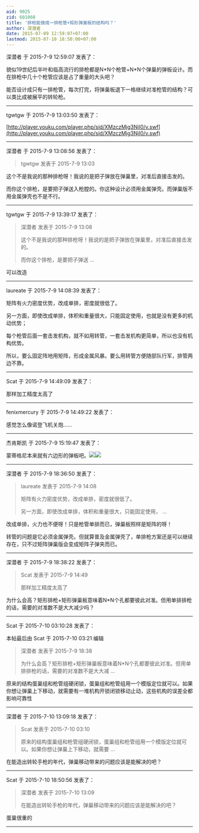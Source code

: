 ```yaml
---
aid: 9025
zid: 601060
title: '排枪能做成一排枪管+矩形弹巢板的结构吗？'
author: 深潜者
date: 2015-07-09 12:59:07+07:00
lastmod: 2015-07-10 18:50:00+07:00
---
```


深潜者 于 2015-7-9 12:59:07 发表了：

貌似19世纪后半叶和临高流行的排枪都是N\*N个枪管+N\*N个弹巢的弹板设计。而在排枪中几十个枪管应该是占了重量的大头吧？

能否设计成只有一排枪管，每次打完，将弹巢板退下一格继续对准枪管的结构？可以类比成被展平的转轮枪。

---------

tgwtgw 于 2015-7-9 13:03:50 发表了：

[http://player.youku.com/player.php/sid/XMzczMjg3NjI0/v.swf](http://player.youku.com/player.php/sid/XMzczMjg3NjI0/v.swf)

---------

深潜者 于 2015-7-9 13:08:56 发表了：

> tgwtgw 发表于 2015-7-9 13:03



这个不是我说的那种排枪呀！我说的是把子弹放在弹巢里，对准后直接击发的。

而你这个排枪，是要把子弹送入枪膛的。你这种设计必须用金属弹壳。而弹巢版不用金属弹壳也不是不行。

---------

tgwtgw 于 2015-7-9 13:39:17 发表了：

> 深潜者 发表于 2015-7-9 13:08
> 
> 这个不是我说的那种排枪呀！我说的是把子弹放在弹巢里，对准后直接击发的。
> 
> 而你这个排枪，是要把子弹送 ...



可以改造

---------

laureate 于 2015-7-9 14:08:39 发表了：

矩阵有火力密度优势，改成单排，密度就很低了。

另一方面，即使改成单排，体积和重量很大，只能固定使用，也就是没有更多的机动优势；

每个枪管后面一套击发机构，就不如用转管，一套击发机构更简单，所以也没有机构优势。

所以，要么固定阵地用矩阵，形成金属风暴。要么用转管方便随部队行军，排管两边不靠。

---------

Scat 于 2015-7-9 14:49:09 发表了：

那样加工精度太高了

---------

fenixmercury 于 2015-7-9 14:49:22 发表了：

感觉怎么像诺登飞机关炮……

---------

杰肯斯凯 于 2015-7-9 15:19:47 发表了：

蒙蒂格尼本来就有六边形的弹板吧。![](http://images.chinaiiss.com/attachment/send/201205/30/thumb/132630_599.jpg)![](http://images.chinaiiss.com/attachment/send/201205/30/thumb/132630_599.jpg)

---------

深潜者 于 2015-7-9 18:36:50 发表了：

> laureate 发表于 2015-7-9 14:08
> 
> 矩阵有火力密度优势，改成单排，密度就很低了。
> 
> 另一方面，即使改成单排，体积和重量很大，只能固定使用， ...



改成单排，火力也不便呀！只是枪管单排而已，弹巢板照样是矩阵的呀！

转管的问题是它必须金属弹壳。但就算普及金属弹壳了，单排枪方案还是可以继续存在，只不过矩阵弹巢版会变成矩阵子弹夹而已。

---------

深潜者 于 2015-7-9 18:38:22 发表了：

> Scat 发表于 2015-7-9 14:49
> 
> 那样加工精度太高了



为什么会高？矩形排枪+矩形弹巢板意味着N\*N个孔都要彼此对准。但用单排排枪的话，需要的对准数不是大大减少吗？

---------

Scat 于 2015-7-10 03:10:28 发表了：

本帖最后由 Scat 于 2015-7-10 03:21 编辑 


> 
> 深潜者 发表于 2015-7-9 18:38
> 
> 为什么会高？矩形排枪+矩形弹巢板意味着N\*N个孔都要彼此对准。但用单排排枪的话，需要的对准数不是大大减 ...



原来的结构蛋巢组和枪管组硬闭锁，蛋巢组和枪管组用一个模版定位就可以。如果你想让弹巢上下移动，就需要有一堆机构开锁闭锁移动止动，这些机构的误差全都影响可靠性

---------

深潜者 于 2015-7-10 13:09:18 发表了：

> Scat 发表于 2015-7-10 03:10
> 
> 原来的结构蛋巢组和枪管组硬闭锁，蛋巢组和枪管组用一个模版定位就可以。如果你想让弹巢上下移动，就需要 ...



在能造出转轮手枪的年代，弹巢移动带来的问题应该是能解决的吧？

---------

Scat 于 2015-7-10 18:50:56 发表了：

> 深潜者 发表于 2015-7-10 13:09
> 
> 在能造出转轮手枪的年代，弹巢移动带来的问题应该是能解决的吧？



蛋巢很重的

---------


